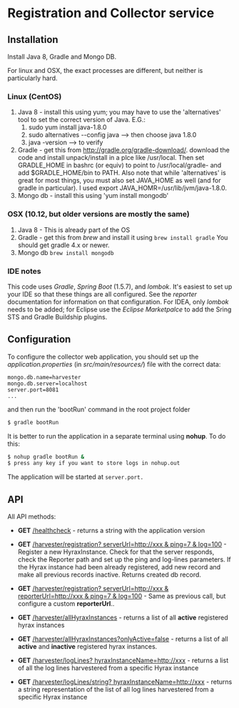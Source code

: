 # Registration and Collector service

## Installation
Install Java 8, Gradle and Mongo DB.

For linux and OSX, the exact processes are different, but neither 
is particularly hard.

### Linux (CentOS)
1. Java 8 - install this using yum; you may have to use the
   'alternatives' tool to set the correct version of Java. E.G.:
   1. sudo yum install java-1.8.0
   1. sudo alternatives --config java --> then choose java 1.8.0
   1. java -version --> to verify
1. Gradle - get this from http://gradle.org/gradle-download/.
   download the code and install unpack/install in a plce like
   /usr/local. Then set GRADLE_HOME in bashrc (or equiv) to
   point to /usr/local/gradle-<version> and add $GRADLE_HOME/bin
   to PATH. Also note that while 'alternatives' is great for most
   things, you must also set JAVA_HOME as well (and for gradle
   in particular). I used export JAVA_HOMR=/usr/lib/jvm/java-1.8.0.
1. Mongo db - install this using 'yum install mongodb'

### OSX (10.12, but older versions are mostly the same)
1. Java 8 - This is already part of the OS
1. Gradle - get this from _brew_ and install it using 
```brew install gradle```
You should get gradle 4.x or newer. 
1. Mongo db ```brew install mongodb```

### IDE notes
This code uses _Gradle_, _Spring Boot_ (1.5.7), and _lombok_. It's easiest to
set up your IDE so that these things are all configured. See the 
_reporter_ documentation for information on that configuration. For
IDEA, only _lombok_ needs to be added; for Eclipse use the _Eclipse Marketpalce_
to add the Sring STS and Gradle Buildship plugins.

## Configuration 
To configure the collector web application, you should set up the
_application.properties_ (in _src/main/resources/_) file with the
correct data:

```
mongo.db.name=harvester
mongo.db.server=localhost
server.port=8081
...
```

and then run the 'bootRun' command in the root project folder

```sh
$ gradle bootRun
```

It is better to run the application in a separate terminal using **nohup**.
To do this:

```sh
$ nohup gradle bootRun &
$ press any key if you want to store logs in nohup.out
```

The application will be started at `server.port.`

## API
All API methods:
* **GET** [/healthcheck]() - returns a string with the application version

* **GET** [/harvester/registration? serverUrl=http://xxx & ping=7 &
log=100]() - Register a new HyraxInstance. Check for that the server responds,
check the Reporter path and set up the ping and log-lines parameters. If
the Hyrax instance had been already registered, add new record and
make all previous records inactive. Returns created db record.

* **GET** [/harvester/registration? serverUrl=http://xxx &
reporterUrl=http://xxx & ping=7 & log=100]() - Same as previous call,
but configure a custom **reporterUrl**..

* **GET** [/harvester/allHyraxInstances]() - returns a list of all
**active** registered hyrax instances

* **GET** [/harvester/allHyraxInstances?onlyActive=false]() - returns
a  list of all **active** and **inactive** registered hyrax instances.

* **GET** [/harvester/logLines? hyraxInstanceName=http://xxx]() -
returns a list of all the log lines harvestered from a specific Hyrax
instance

* **GET** [/harvester/logLines/string? hyraxInstanceName=http://xxx]() - 
returns a string representation of the list of all log lines
harvestered from a specific Hyrax instance
